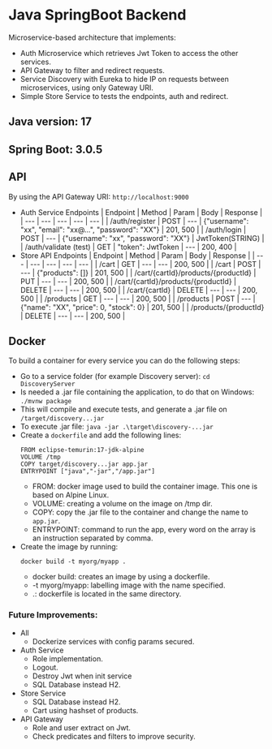 # Java SpringBoot Backend

Microservice-based architecture that implements:
- Auth Microservice which retrieves Jwt Token to access the other services.
- API Gateway to filter and redirect requests.
- Service Discovery with Eureka to hide IP on requests between microservices, using only Gateway URI.
- Simple Store Service to tests the endpoints, auth and redirect.


## Java version: 17
## Spring Boot: 3.0.5


## API
By using the API Gateway URI: `http://localhost:9000`
- Auth Service Endpoints
    | Endpoint | Method | Param | Body | Response |
    | --- | --- | --- | --- | --- |
    | /auth/register | POST | --- | {"username": "xx", "email": "xx@...", "password": "XX"} | 201, 500 |
    | /auth/login | POST | --- | {"username": "xx", "password": "XX"} | JwtToken(STRING) |
    | /auth/validate (test) | GET | "token": JwtToken | --- | 200, 400 |
- Store API Endpoints
    | Endpoint | Method | Param | Body | Response |
    | --- | --- | --- | --- | --- |
    | /cart | GET | --- | --- | 200, 500 |
    | /cart | POST | --- | {"products": []} | 201, 500 |
    | /cart/{cartId}/products/{productId} | PUT | --- | --- | 200, 500 | 
    | /cart/{cartId}/products/{productId} | DELETE | --- | --- | 200, 500 | 
    | /cart/{cartId} | DELETE | --- | --- | 200, 500 |
    | /products | GET | --- | --- | 200, 500 |
    | /products | POST | --- | {"name": "XX", "price": 0, "stock": 0} | 201, 500 |
    | /products/{productId} | DELETE | --- | --- | 200, 500 |

## Docker
To build a container for every service you can do the following steps:
- Go to a service folder (for example Discovery server): 
    ```cd DiscoveryServer```
- Is needed a .jar file containing the application, to do that on Windows: 
    ```./mvnw package``` 
- This will compile and execute tests, and generate a .jar file on `/target/discovery...jar`
- To execute .jar file:
    ```java -jar .\target\discovery-...jar```
- Create a `dockerfile` and add the following lines:
    ```
    FROM eclipse-temurin:17-jdk-alpine
    VOLUME /tmp
    COPY target/discovery...jar app.jar
    ENTRYPOINT ["java","-jar","/app.jar"]
    ```
    - FROM: docker image used to build the container image. This one is based on Alpine Linux.
    - VOLUME: creating a volume on the image on /tmp dir.
    - COPY: copy the .jar file to the container and change the name to `app.jar`.
    - ENTRYPOINT: command to run the app, every word on the array is an instruction separated by comma.
- Create the image by running:
    ```
    docker build -t myorg/myapp .
    ```
    - docker build: creates an image by using a dockerfile.
    - -t myorg/myapp: labelling image with the name specified.
    - .: dockerfile is located in the same directory.

### Future Improvements:
- All
    - Dockerize services with config params secured.
- Auth Service
    - Role implementation.
    - Logout.
    - Destroy Jwt when init service
    - SQL Database instead H2.
- Store Service
    - SQL Database instead H2.
    - Cart using hashset of products.
- API Gateway
    - Role and user extract on Jwt.
    - Check predicates and filters to improve security.